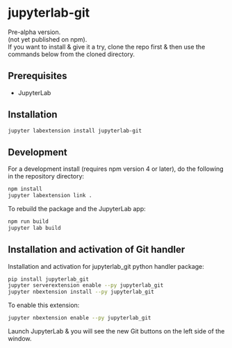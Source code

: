 # jupyterlab-git

Pre-alpha version.  
(not yet published on npm).  
If you want to install & give it a try, clone the repo first & then use the commands below from the cloned directory.


## Prerequisites

* JupyterLab

## Installation

```bash
jupyter labextension install jupyterlab-git
```

## Development

For a development install (requires npm version 4 or later), do the following in the repository directory:

```bash
npm install
jupyter labextension link .
```

To rebuild the package and the JupyterLab app:

```bash
npm run build
jupyter lab build
```

## Installation and activation of Git handler

Installation and activation for jupyterlab_git python handler package:

```bash
pip install jupyterlab_git
jupyter serverextension enable --py jupyterlab_git
jupyter nbextension install --py jupyterlab_git
```

To enable this extension:

```bash
jupyter nbextension enable --py jupyterlab_git
```

Launch JupyterLab & you will see the new Git buttons on the left side of the window.


